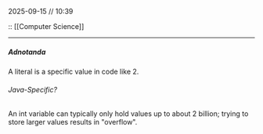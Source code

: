 2025-09-15 // 10:39

:: [[Computer Science]]

---
##### Adnotanda

A literal is a specific value in code like 2.


###### Java-Specific?

An int variable can typically only hold values up to about 2 billion; trying to store larger values results in "overflow".